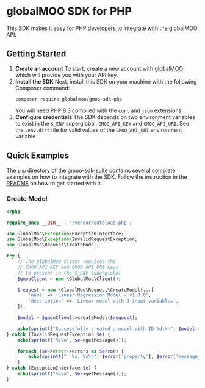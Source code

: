 # globalMOO SDK for PHP
This SDK makes it easy for PHP developers to integrate with the globalMOO API.

## Getting Started
1. **Create an account** To start, create a new account with [globalMOO](https://globalmoo.com/free-trial/)
   which will provide you with your API key.
2. **Install the SDK** Next, install this SDK on your machine with the following Composer command:
   ```shell
   composer require globalmoo/gmoo-sdk-php
   ```
   You will need PHP 8.3 compiled with the `curl` and `json` extensions.
3. **Configure credentials** The SDK depends on two environment variables to exist
    in the `$_ENV` superglobal: `GMOO_API_KEY` and `GMOO_API_URI`. See the `.env.dist`
    file for valid values of the `GMOO_API_URI` environment variable.

## Quick Examples
The `php` directory of the [gmoo-sdk-suite](https://github.com/globalMOO/gmoo-sdk-suite)
contains several complete examples on how to integrate with the SDK. Follow the instruction
in the [README](https://github.com/globalMOO/gmoo-sdk-suite/tree/main/php#readme) on how
to get started with it.

### Create Model
```php
<?php

require_once __DIR__ . '/vendor/autoload.php';

use GlobalMoo\Exception\ExceptionInterface;
use GlobalMoo\Exception\InvalidRequestException;
use GlobalMoo\Request\CreateModel;

try {
    // The globalMOO client requires the
    // GMOO_API_KEY and GMOO_API_URI keys
    // to present in the $_ENV superglobal
    $gmooClient = new \GlobalMoo\Client();

    $request = new \GlobalMoo\Request\CreateModel(...[
        'name' => 'Linear Regression Model - v1.0.0',
        'description' => 'Linear model with 3 input variables',
    ]);

    $model = $gmooClient->createModel($request);

    echo(sprintf("Successfully created a model with ID %d.\n", $model->id));
} catch (InvalidRequestException $e) {
    echo(sprintf("%s\n", $e->getMessage()));

    foreach ($e->error->errors as $error) {
        echo(sprintf("  %s: %s\n", $error['property'], $error['message']));
    }
} catch (ExceptionInterface $e) {
    echo(sprintf("%s\n", $e->getMessage()));
}
```
